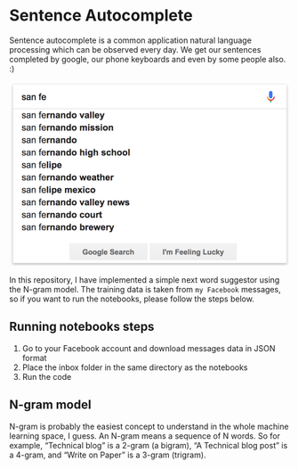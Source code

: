 # Sentence Autocomplete

Sentence autocomplete is a common application natural language processing which can be observed every day. We get our sentences completed by google, our phone keyboards and even by some people also. :)


!["Google Sentence Autocomplete"](/imgs/auto.png)


In this repository, I have implemented a simple next word suggestor using the N-gram model. The training data is taken from `my Facebook` messages, so if you want to run the notebooks, please follow the steps below.

## Running notebooks steps
1. Go to your Facebook account and download messages data in JSON format
2. Place the inbox folder in the same directory as the notebooks
3. Run the code

## N-gram model
N-gram is probably the easiest concept to understand in the whole machine learning space, I guess. An N-gram means a sequence of N words. So for example, “Technical blog” is a 2-gram (a bigram), “A Technical blog post” is a 4-gram, and “Write on Paper” is a 3-gram (trigram).
